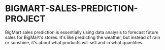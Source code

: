 # BIGMART-SALES-PREDICTION-PROJECT
BigMart sales prediction is essentially using data analysis to forecast future sales for BigMart's stores. It's like predicting the weather, but instead of rain or sunshine, it's about what products will sell and in what quantities.
